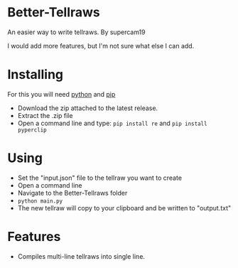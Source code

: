 # Better-Tellraws
 An easier way to write tellraws. By supercam19

I would add more features, but I'm not sure what else I can add.

# Installing
For this you will need [python](https://www.python.org/downloads/) and [pip](https://pypi.org/project/pip/)
- Download the zip attached to the latest release.
- Extract the .zip file
- Open a command line and type:
`pip install re`
and
`pip install pyperclip`

# Using
- Set the "input.json" file to the tellraw you want to create
- Open a command line
- Navigate to the Better-Tellraws folder
- `python main.py`
- The new tellraw will copy to your clipboard and be written to "output.txt"

# Features
- Compiles multi-line tellraws into single line.
